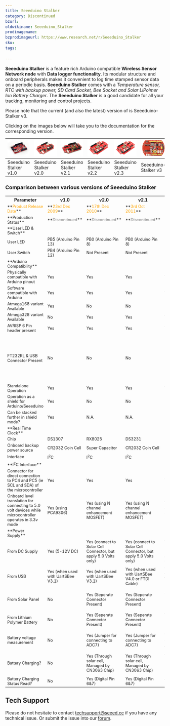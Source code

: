 ```yaml
---
title: Seeeduino Stalker‏‎
category: Discontinued
bzurl:
oldwikiname: Seeeduino_Stalker‏‎
prodimagename:
bzprodimageurl: https://www.research.net/r/Seeeduino_Stalker
sku:
tags:

---
```


**Seeeduino Stalker** is a feature rich Arduino compatible **Wireless Sensor Network node** with **Data logger functionality**. Its modular structure and onboard peripherals makes it convenient to log time stamped sensor data on a periodic basis. **Seeeduino Stalker** comes with a _Temperature sensor, RTC with backup power, SD Card Socket, Bee Socket and Solar LiPoimer Ion Battery Charger_. The **Seeeduino Stalker** is a good candidate for all your tracking, monitoring and control projects.

Please note that the current (and also the latest) version of is Seeeduino-Stalker v3.

Clicking on the images below will take you to the documentation for the corresponding version.

|![](https://github.com/SeeedDocument/Seeeduino_Stalker/raw/master/img/Seeeduino-stalker-168.jpg)   |![](https://github.com/SeeedDocument/Seeeduino_Stalker/raw/master/img/Stalkerv21.jpg)   |![](https://github.com/SeeedDocument/Seeeduino_Stalker/raw/master/img/Seeduino_Stalker_v2.1.jpg)   |![](https://github.com/SeeedDocument/Seeeduino_Stalker/raw/master/img/Seeduino_Stalker_v2.2.jpg)   | ![](https://github.com/SeeedDocument/Seeeduino_Stalker/raw/master/img/Seeduino_Stalker_v2.2.jpg)| ![](https://github.com/SeeedDocument/Seeeduino_Stalker/raw/master/img/Seeed_Stalker_v3-6.png)|
|---|---|---|---|---|---|
| Seeeduino Stalker v1.0  |Seeeduino Stalker v2.0   |Seeeduino Stalker v2.1   |Seeeduino Stalker v2.2   | Seeeduino Stalker v2.3  | Seeeduino-Stalker v3  |

###   Comparison between various versions of Seeeduino Stalker  

<table >
<tr>
<th> Parameter
</th>
<th> v1.0
</th>
<th> v2.0
</th>
<th> v2.1
</th>
<th> v2.2
</th>
<th> v2.3
</th>
<th> v3
</th>
<th> Remarks
</th></tr>
<tr style="font-size: 90%">
<td width="250"> **<font color="orange">Product Release Date</font>**
</td>
<td width="150"> **<font color="orange">23rd Dec 2009</font>**
</td>
<td width="150"> **<font color="orange">17th Dec 2010</font>**
</td>
<td width="150"> **<font color="orange">3rd Oct 2011</font>**
</td>
<td width="150"> **<font color="orange">27th Dec 2011</font>**
</td>
<td width="150"> **<font color="orange">29th Dec 2011</font>**
</td>
<td width="150"> **<font color="orange">6th  Jun 2014</font>**
</td>
<td width="300">
</td></tr>
<tr style="font-size: 90%">
<td width="250"> **Production Status**
</td>
<td width="150"> **<font color="gray">Discontinued</font>**
</td>
<td width="150"> **<font color="gray">Discontinued</font>**
</td>
<td width="150"> **<font color="gray">Discontinued</font>**
</td>
<td width="150"> **<font color="gray">Discontinued</font>**
</td>
<td width="150"> **<font color="green">In Production</font>**
</td>
<td width="150"> **<font color="green">In Production</font>**
</td>
<td width="300">
</td></tr>
<tr style="font-size: 90%">
<td> **User LED &amp; Switch**
</td>
<td>
</td>
<td>
</td>
<td>
</td>
<td>
</td>
<td>
</td>
<td>
</td>
<td>
</td></tr>
<tr style="font-size: 90%">
<td> User LED
</td>
<td> PB5 (Arduino Pin 13)
</td>
<td> PB0 (Arduino Pin 8)
</td>
<td> PB0 (Arduino Pin 8)
</td>
<td> PB5 (Arduino Pin 13)
</td>
<td> PB5 (Arduino Pin 13)
</td>
<td> PB0 (Arduino Pin 13)
</td>
<td>
</td></tr>
<tr style="font-size: 90%">
<td> User Switch
</td>
<td> PB4 (Arduino Pin 12)
</td>
<td> Not Present
</td>
<td> Not Present
</td>
<td> Not Present
</td>
<td> Not Present
</td>
<td> Not Present
</td>
<td>
</td></tr>
<tr style="font-size: 90%">
<td> **Arduino Compatibility**
</td>
<td>
</td>
<td>
</td>
<td>
</td>
<td>
</td>
<td>
</td>
<td>
</td>
<td>
</td></tr>
<tr style="font-size: 90%">
<td> Physically compatible with Arduino pinout
</td>
<td> Yes
</td>
<td> Yes
</td>
<td> Yes
</td>
<td> Yes
</td>
<td> Yes
</td>
<td> Yes
</td>
<td> Compatible with Diecimila/Duemilanove/UNO
</td></tr>
<tr style="font-size: 90%">
<td> Software compatible with Arduino
</td>
<td> Yes
</td>
<td> Yes
</td>
<td> Yes
</td>
<td> Yes
</td>
<td> Yes
</td>
<td> Yes
</td>
<td> Bootloader preloaded
</td></tr>
<tr style="font-size: 90%">
<td> Atmega168 variant Available
</td>
<td> Yes
</td>
<td> No
</td>
<td> No
</td>
<td> No
</td>
<td> No
</td>
<td> No
</td>
<td>
</td></tr>
<tr style="font-size: 90%">
<td> Atmega328 variant Available
</td>
<td> No
</td>
<td> Yes
</td>
<td> Yes
</td>
<td> Yes
</td>
<td> Yes
</td>
<td> Yes
</td>
<td>
</td></tr>
<tr style="font-size: 90%">
<td> AVRISP 6 Pin header present
</td>
<td> Yes
</td>
<td> Yes
</td>
<td> Yes
</td>
<td> Yes
</td>
<td> Yes
</td>
<td> Yes
</td>
<td>
</td></tr>
<tr style="font-size: 90%">
<td> FT232RL &amp; USB Connector Present
</td>
<td> No
</td>
<td> No
</td>
<td> No
</td>
<td> No
</td>
<td> No
</td>
<td> No
</td>
<td> In both version "UartSBee V3.1" or **V4.0** must be brought seperately and used for program downloading using Arduino IDE. A connector to mate to UartSBee is present on both versions. Microcontroller reset will automatically be controlled by DTR. **<font color="green"></font>**<font color="green"></font>
</td></tr>
<tr style="font-size: 90%">
<td> Standalone Operation
</td>
<td> Yes
</td>
<td> Yes
</td>
<td> Yes
</td>
<td> Yes
</td>
<td> Yes
</td>
<td> Yes
</td>
<td>
</td></tr>
<tr style="font-size: 90%">
<td> Operation as a shield for Arduino/Seeeduino
</td>
<td> Yes
</td>
<td> No
</td>
<td> No
</td>
<td> No
</td>
<td> No
</td>
<td> No
</td>
<td>
</td></tr>
<tr style="font-size: 90%">
<td> Can be stacked further in shield mode?
</td>
<td> Yes
</td>
<td> N.A.
</td>
<td> N.A.
</td>
<td> N.A.
</td>
<td> N.A.
</td>
<td> N.A.
</td>
<td> Using I<sup>2</sup>C Interface
</td></tr>
<tr style="font-size: 90%">
<td> **Real Time Clock**
</td>
<td>
</td>
<td>
</td>
<td>
</td>
<td>
</td>
<td>
</td>
<td>
</td>
<td>
</td></tr>
<tr style="font-size: 90%">
<td> Chip
</td>
<td> DS1307
</td>
<td> RX8025
</td>
<td> DS3231
</td>
<td> DS3231
</td>
<td> DS3231
</td>
<td> DS1337
</td>
<td>
</td></tr>
<tr style="font-size: 90%">
<td> Onboard backup power source
</td>
<td> CR2032 Coin Cell
</td>
<td> Super Capacitor
</td>
<td> CR2032 Coin Cell
</td>
<td> CR2032 Coin Cell
</td>
<td> CR2032 Coin Cell
</td>
<td> CR1220 Coin Cell
</td>
<td>
</td></tr>
<tr style="font-size: 90%">
<td> Interface
</td>
<td> I<sup>2</sup>C
</td>
<td> I<sup>2</sup>C
</td>
<td> I<sup>2</sup>C
</td>
<td> I<sup>2</sup>C
</td>
<td> I<sup>2</sup>C
</td>
<td> I<sup>2</sup>C
</td>
<td>
</td></tr>
<tr style="font-size: 90%">
<td> **I<sup>2</sup>C Interface**
</td>
<td>
</td>
<td>
</td>
<td>
</td>
<td>
</td>
<td>
</td>
<td>
</td>
<td>
</td></tr>
<tr style="font-size: 90%">
<td> Connector for direct connection to PC4 and PC5 (ie SCL and SDA) of the microcontroller
</td>
<td> Yes
</td>
<td> Yes
</td>
<td> Yes
</td>
<td> Yes
</td>
<td> Yes
</td>
<td> Yes
</td>
<td>
</td></tr>
<tr style="font-size: 90%">
<td> Onboard level translation for connecting to 5.0 volt devices while microcontroller operates in 3.3v mode
</td>
<td> Yes (using PCA9306)
</td>
<td> Yes (using N channel enhancement MOSFET)
</td>
<td> Yes (using N channel enhancement MOSFET)
</td>
<td> Yes (using N channel enhancement MOSFET)
</td>
<td> Yes (using N channel enhancement MOSFET)
</td>
<td> Yes (using N channel enhancement MOSFET)
</td>
<td>
</td></tr>
<tr style="font-size: 90%">
<td> **Power Supply**
</td>
<td>
</td>
<td>
</td>
<td>
</td>
<td>
</td>
<td>
</td>
<td>
</td>
<td>
</td></tr>
<tr style="font-size: 90%">
<td> From DC Supply
</td>
<td> Yes (5-12V DC)
</td>
<td> Yes (connect to Solar Cell Connector, but apply 5.0 Volts only)
</td>
<td> Yes (connect to Solar Cell Connector, but apply 5.0 Volts only)
</td>
<td> Yes (connect to Solar Cell Connector, but apply 5.0 Volts only)
</td>
<td> Yes (connect to Solar Cell Connector, but apply 5.0 Volts only)
</td>
<td> Yes (connect to Solar Cell Connector, but apply 5.0 Volts only)
</td>
<td>
</td></tr>
<tr style="font-size: 90%">
<td> From USB
</td>
<td> Yes (when used with UartSBee V3.1)
</td>
<td> Yes (when used with UartSBee V3.1)
</td>
<td> Yes (when used with UartSBee V4.0 or FTDI Cable)
</td>
<td> Yes (when used with UartSBee V4.0 or FTDI Cable)
</td>
<td> Yes (when used with UartSBee V4.0 or FTDI Cable)
</td>
<td> Yes (when used with UartSBee V4.0 or FTDI Cable)
</td>
<td>
</td></tr>
<tr style="font-size: 90%">
<td> From Solar Panel
</td>
<td> No
</td>
<td> Yes (Seperate Connector Present)
</td>
<td> Yes (Seperate Connector Present)
</td>
<td> Yes (Seperate Connector Present)
</td>
<td> Yes (Seperate Connector Present)
</td>
<td> Yes (Seperate Connector Present)
</td>
<td>
</td></tr>
<tr style="font-size: 90%">
<td> From Lithium Polymer Battery
</td>
<td> No
</td>
<td> Yes (Seperate Connector Present)
</td>
<td> Yes (Seperate Connector Present)
</td>
<td> Yes (Seperate Connector Present)
</td>
<td> Yes (Seperate Connector Present)
</td>
<td> Yes (Seperate Connector Present)
</td>
<td>
</td></tr>
<tr style="font-size: 90%">
<td> Battery voltage measurement
</td>
<td> No
</td>
<td> Yes (Jumper for connecting to ADC7)
</td>
<td> Yes (Jumper for connecting to ADC7)
</td>
<td> Yes (Jumper for connecting to ADC7)
</td>
<td> Yes (Jumper for connecting to ADC7)
</td>
<td> Yes (Battery voltage connecting to ADC7)
</td>
<td>
</td></tr>
<tr style="font-size: 90%">
<td> Battery Charging?
</td>
<td> No
</td>
<td> Yes (Through solar cell, Managed by CN3063 Chip)
</td>
<td> Yes (Through solar cell, Managed by CN3063 Chip)
</td>
<td> Yes (Through solar cell, Managed by CN3063 Chip)
</td>
<td> Yes (Through solar cell, Managed by CN3063 Chip)
</td>
<td> Yes (Through solar cell, Managed by CN3065 Chip)
</td>
<td>
</td></tr>
<tr style="font-size: 90%">
<td> Battery Charging Status Read?
</td>
<td> No
</td>
<td> Yes (Digital Pin 6&amp;7)
</td>
<td> Yes (Digital Pin 6&amp;7)
</td>
<td> Yes (ADC6)
</td>
<td> Yes (ADC6)
</td>
<td> Yes (ADC6)
</td>
<td>
</td></tr></table>

## Tech Support
Please do not hesitate to contact [techsupport@seeed.cc](techsupport@seeed.cc) if you have any technical issue. Or submit the issue into our [forum](http://seeedstudio.com/forum/). 